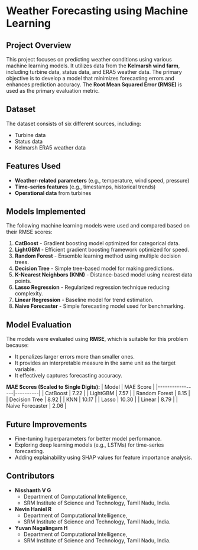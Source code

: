 # Weather Forecasting using Machine Learning

## Project Overview
This project focuses on predicting weather conditions using various machine learning models. It utilizes data from the **Kelmarsh wind farm**, including turbine data, status data, and ERA5 weather data. The primary objective is to develop a model that minimizes forecasting errors and enhances prediction accuracy. The **Root Mean Squared Error (RMSE)** is used as the primary evaluation metric.

## Dataset
The dataset consists of six different sources, including:
- Turbine data
- Status data
- Kelmarsh ERA5 weather data

## Features Used
- **Weather-related parameters** (e.g., temperature, wind speed, pressure)
- **Time-series features** (e.g., timestamps, historical trends)
- **Operational data** from turbines

## Models Implemented
The following machine learning models were used and compared based on their RMSE scores:

1. **CatBoost** - Gradient boosting model optimized for categorical data.
2. **LightGBM** - Efficient gradient boosting framework optimized for speed.
3. **Random Forest** - Ensemble learning method using multiple decision trees.
4. **Decision Tree** - Simple tree-based model for making predictions.
5. **K-Nearest Neighbors (KNN)** - Distance-based model using nearest data points.
6. **Lasso Regression** - Regularized regression technique reducing complexity.
7. **Linear Regression** - Baseline model for trend estimation.
8. **Naive Forecaster** - Simple forecasting model used for benchmarking.

## Model Evaluation
The models were evaluated using **RMSE**, which is suitable for this problem because:
- It penalizes larger errors more than smaller ones.
- It provides an interpretable measure in the same unit as the target variable.
- It effectively captures forecasting accuracy.

**MAE Scores (Scaled to Single Digits):**
| Model            | MAE Score |
|-----------------|----------|
| CatBoost       | 7.22     |
| LightGBM       | 7.57     |
| Random Forest  | 8.15     |
| Decision Tree  | 8.92     |
| KNN            | 10.17    |
| Lasso          | 10.30    |
| Linear         | 8.79     |
| Naive Forecaster | 2.06   |


## Future Improvements
- Fine-tuning hyperparameters for better model performance.
- Exploring deep learning models (e.g., LSTMs) for time-series forecasting.
- Adding explainability using SHAP values for feature importance analysis.

## Contributors
- **Nisshanth V G**
  - Department of Computational Intelligence,
  - SRM Institute of Science and Technology, Tamil Nadu, India.
- **Nevin Haniel R**
  - Department of Computational Intelligence,
  - SRM Institute of Science and Technology, Tamil Nadu, India.
- **Yuvan Nagalingam H**
  - Department of Computational Intelligence,
  - SRM Institute of Science and Technology, Tamil Nadu, India.



